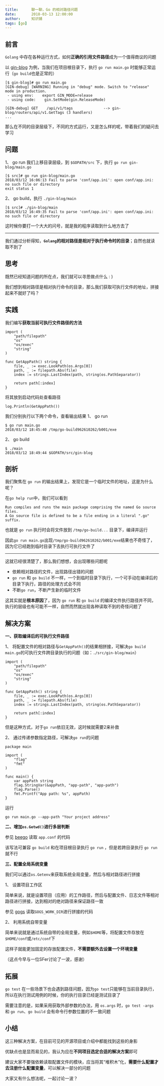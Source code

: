 ```yaml
---
title:      聊一聊，Go 的相对路径问题
date:       2018-03-13 12:00:00
author:     知识铺
tags: [go]
---
```


## 前言

`Golang` 中存在各种运行方式，如何**正确的引用文件路径**成为一个值得商议的问题

以 [gin-blog](https://github.com/EDDYCJY/go-gin-example) 为例，当我们在项目根目录下，执行 `go run main.go` 时能够正常运行（`go build`也是正常的）
```
[$ gin-blog]# go run main.go
[GIN-debug] [WARNING] Running in "debug" mode. Switch to "release" mode in production.
 - using env:    export GIN_MODE=release
 - using code:    gin.SetMode(gin.ReleaseMode)

[GIN-debug] GET    /api/v1/tags              --> gin-blog/routers/api/v1.GetTags (3 handlers)
...
```


那么在不同的目录层级下，不同的方式运行，又是怎么样的呢，带着我们的疑问去学习

## 问题
1、 go run
我们上移目录层级，到 `$GOPATH/src` 下，执行 `go run gin-blog/main.go`
```
[$ src]# go run gin-blog/main.go
2018/03/12 16:06:13 Fail to parse 'conf/app.ini': open conf/app.ini: no such file or directory
exit status 1
```

2、 go build，执行 `./gin-blog/main`
```
[$ src]# ./gin-blog/main
2018/03/12 16:49:35 Fail to parse 'conf/app.ini': open conf/app.ini: no such file or directory
```

这时候你要打一个大大的问号，就是我的程序读取到什么地方去了

--- 

我们通过分析得知，**`Golang`的相对路径是相对于执行命令时的目录**；自然也就读取不到了


## 思考

既然已经知道问题的所在点，我们就可以寻思做点什么 : )

我们想到相对路径是相对执行命令的目录，那么我们获取可执行文件的地址，拼接起来不就好了吗？

## 实践

我们编写**获取当前可执行文件路径的方法**
```
import (
	"path/filepath"
	"os"
	"os/exec"
	"string"
)

func GetAppPath() string {
    file, _ := exec.LookPath(os.Args[0])
    path, _ := filepath.Abs(file)
    index := strings.LastIndex(path, string(os.PathSeparator))

    return path[:index]
}
```
将其放到启动代码处查看路径
```
log.Println(GetAppPath())
```

我们分别执行以下两个命令，查看输出结果
1、 go run 
```
$ go run main.go
2018/03/12 18:45:40 /tmp/go-build962610262/b001/exe
```
2、 go build
```
$ ./main
2018/03/12 18:49:44 $GOPATH/src/gin-blog

```

## 剖析

我们聚焦在 `go run` 的输出结果上，发现它是一个临时文件的地址，这是为什么呢？

在`go help run`中，我们可以看到
```
Run compiles and runs the main package comprising the named Go source files.
A Go source file is defined to be a file ending in a literal ".go" suffix.
```

也就是 `go run` 执行时会将文件放到 `/tmp/go-build...` 目录下，编译并运行

因此`go run main.go`出现`/tmp/go-build962610262/b001/exe`结果也不奇怪了，因为它已经跑到临时目录下去执行可执行文件了

---

这就已经很清楚了，那么我们想想，会出现哪些问题呢

- 依赖相对路径的文件，出现路径出错的问题
- `go run` 和 `go build` 不一样，一个到临时目录下执行，一个可手动在编译后的目录下执行，路径的处理方式会不同
- 不断`go run`，不断产生新的临时文件


这其实就是**根本原因**了，因为 `go run` 和 `go build` 的编译文件执行路径并不同，执行的层级也有可能不一样，自然而然就出现各种读取不到的奇怪问题了


## 解决方案

**一、获取编译后的可执行文件路径**

1、 将配置文件的相对路径与`GetAppPath()`的结果相拼接，可解决`go build main.go`的可执行文件跨目录执行的问题（如：`./src/gin-blog/main`）
```
import (
	"path/filepath"
	"os"
	"os/exec"
	"string"
)

func GetAppPath() string {
    file, _ := exec.LookPath(os.Args[0])
    path, _ := filepath.Abs(file)
    index := strings.LastIndex(path, string(os.PathSeparator))

    return path[:index]
}
```

但是这种方式，对于`go run`依旧无效，这时候就需要2来补救

2、 通过传递参数指定路径，可解决`go run`的问题
```
package main

import (
    "flag"
    "fmt"
)

func main() {
    var appPath string
    flag.StringVar(&appPath, "app-path", "app-path")
    flag.Parse()
    fmt.Printf("App path: %s", appPath)
}
```
运行
```
go run main.go --app-path "Your project address"
```

**二、增加`os.Getwd()`进行多层判断**

参见 [beego](https://github.com/astaxie/beego/blob/master/config.go#L133-L146) 读取 `app.conf` 的代码

该写法可兼容 `go build` 和在项目根目录执行 `go run` ，但是若跨目录执行 `go run` 就不行


**三、配置全局系统变量**

我们可以通过`os.Getenv`来获取系统全局变量，然后与相对路径进行拼接

1、 设置项目工作区

简单来说，就是设置项目（应用）的工作路径，然后与配置文件、日志文件等相对路径进行拼接，达到相对的绝对路径来保证路径一致

参见 [gogs](https://github.com/gogits/gogs/blob/master/pkg/setting/setting.go#L351) 读取`GOGS_WORK_DIR`进行拼接的代码

2、 利用系统自带变量

简单来说就是通过系统自带的全局变量，例如`$HOME`等，将配置文件存放在`$HOME/conf`或`/etc/conf`下

这样子就能更加固定的存放配置文件，**不需要额外去设置一个环境变量**

（这点今早与一位SFer讨论了一波，感谢）

## 拓展

`go test` 在一些场景下也会遇到路径问题，因为`go test`只能够在当前目录执行，所以在执行测试用例的时候，你的执行目录已经是测试目录了

需要注意的是，如果采用获取外部参数的办法，用 `os.args` 时，`go test -args` 和 `go run`、`go build` 会有命令行参数位置的不一致问题

## 小结

这三种解决方案，在目前可见的开源项目或介绍中都能找到这些的身影

优缺点也是显而易见的，我认为应在**不同项目选定合适的解决方案**即可

建议大家不要强依赖读取配置文件的模块，应当将其“堆积木”化，**需要什么配置才去注册什么配置变量**，可以解决一部分的问题

大家又有什么想法呢，一起讨论一波？

